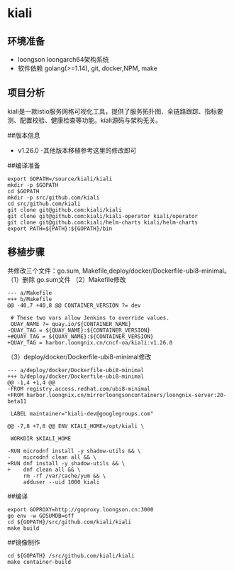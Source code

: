# kiali

## 环境准备
- loongson loongarch64架构系统
- 软件依赖
golang(>=1.14), git, docker,NPM, make

## 项目分析
kiali是一款istio服务网格可视化工具，提供了服务拓扑图、全链路跟踪、指标要测、配置校验、健康检查等功能。kiali源码与架构无关。

##版本信息
- v1.26.0
-其他版本移植参考这里的修改即可

##编译准备
```
export GOPATH=/source/kiali/kiali 
mkdir -p $GOPATH
cd $GOPATH
mkdir -p src/github.com/kiali
cd src/github.com/kiali
git clone git@github.com:kiali/kiali
git clone git@github.com:kiali/kiali-operator kiali/operator
git clone git@github.com:kiali/helm-charts kiali/helm-charts
export PATH=${PATH}:${GOPATH}/bin
```

## 移植步骤
共修改三个文件：go.sum, Makefile,deploy/docker/Dockerfile-ubi8-minimal。
（1）删除 go.sum文件
（2）Makefile修改
```
--- a/Makefile
+++ b/Makefile
@@ -40,7 +40,8 @@ CONTAINER_VERSION ?= dev
 
 # These two vars allow Jenkins to override values.
 QUAY_NAME ?= quay.io/${CONTAINER_NAME}
-QUAY_TAG = ${QUAY_NAME}:${CONTAINER_VERSION}
+#QUAY_TAG = ${QUAY_NAME}:${CONTAINER_VERSION}
+QUAY_TAG = harbor.loongnix.cn/cncf-oa/kiali:v1.26.0 
```
（3）deploy/docker/Dockerfile-ubi8-minimal修改
```
--- a/deploy/docker/Dockerfile-ubi8-minimal
+++ b/deploy/docker/Dockerfile-ubi8-minimal
@@ -1,4 +1,4 @@
-FROM registry.access.redhat.com/ubi8-minimal
+FROM harbor.loongnix.cn/mirrorloongsoncontainers/loongnix-server:20-beta11
 
 LABEL maintainer="kiali-dev@googlegroups.com"
 
@@ -7,8 +7,8 @@ ENV KIALI_HOME=/opt/kiali \
 
 WORKDIR $KIALI_HOME
 
-RUN microdnf install -y shadow-utils && \
-    microdnf clean all && \
+RUN dnf install -y shadow-utils && \
+    dnf clean all && \
     rm -rf /var/cache/yum && \
     adduser --uid 1000 kiali
```

##编译
```
export GOPROXY=http://goproxy.loongson.cn:3000
go env -w GOSUMDB=off
cd ${GOPATH}/src/github.com/kiali/kiali
make build
```
##镜像制作
```
cd ${GOPATH} /src/github.com/kiali/kiali 
make container-build
```
